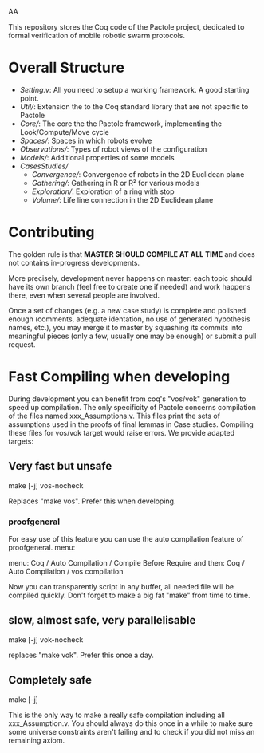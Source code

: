 AA

This repository stores the Coq code of the Pactole project,
dedicated to formal verification of mobile robotic swarm protocols.

# Overall Structure

- *Setting.v*: All you need to setup a working framework. A good starting point.
- *Util/*: Extension the to the Coq standard library that are not specific to Pactole
- *Core/*: The core the the Pactole framework, implementing the Look/Compute/Move cycle
- *Spaces/*: Spaces in which robots evolve
- *Observations/*: Types of robot views of the configuration
- *Models/*: Additional properties of some models
- *CasesStudies/*
  - *Convergence/*: Convergence of robots in the 2D Euclidean plane
  - *Gathering/*: Gathering in R or R² for various models
  - *Exploration/*: Exploration of a ring with stop
  - *Volume/*: Life line connection in the 2D Euclidean plane

# Contributing

The golden rule is that **MASTER SHOULD COMPILE AT ALL TIME** and does not
contains in-progress developments.

More precisely, development never happens on master: each topic should have
its own branch (feel free to create one if needed) and work happens there,
even when several people are involved.

Once a set of changes (e.g. a new case study) is complete and polished enough
(comments, adequate identation, no use of generated hypothesis names, etc.),
you may merge it to master by squashing its commits into meaningful pieces
(only a few, usually one may be enough) or submit a pull request.

# Fast Compiling when developing

During development you can benefit from coq's "vos/vok" generation to
speed up compilation. The only specificity of Pactole concerns
compilation of the files named xxx_Assumptions.v. This files print the
sets of assumptions used in the proofs of final lemmas in Case
studies. Compiling these files for vos/vok target would raise errors.
We provide adapted targets:

## Very fast but unsafe

make [-j] vos-nocheck

Replaces "make vos". Prefer this when developing.

### proofgeneral

For easy use of this feature you can use the auto compilation feature
of proofgeneral. menu:

menu: Coq / Auto Compilation / Compile Before Require
and then: Coq / Auto Compilation / vos compilation

Now you can transparently script in any buffer, all needed file will
be compiled quickly. Don't forget to make a big fat "make" from time
to time.

## slow, almost safe, very parallelisable

make [-j] vok-nocheck

replaces "make vok". Prefer this once a day.

## Completely safe

make [-j]

This is the only way to make a really safe compilation including all
xxx_Assumption.v. You should always do this once in a while to make
sure some universe constraints aren't failing and to check if you did
not miss an remaining axiom.
